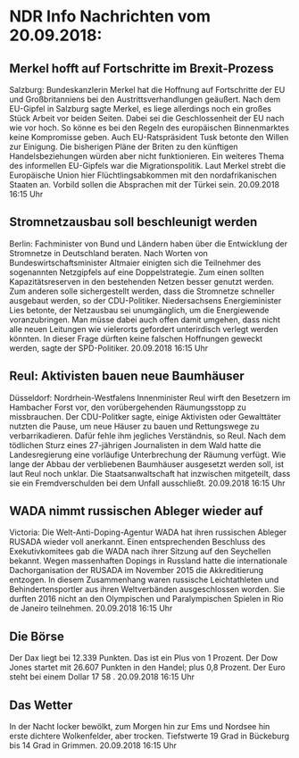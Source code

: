 # NDR Info Nachrichten vom 20.09.2018:


## Merkel hofft auf Fortschritte im Brexit-Prozess
Salzburg:	Bundeskanzlerin Merkel hat die Hoffnung auf Fortschritte der EU und Großbritanniens bei den Austrittsverhandlungen geäußert. Nach dem EU-Gipfel in Salzburg sagte Merkel, es liege allerdings noch ein großes Stück Arbeit vor beiden Seiten. Dabei sei die Geschlossenheit der EU nach wie vor hoch. So könne es bei den Regeln des europäischen Binnenmarktes keine Kompromisse geben. Auch EU-Ratspräsident Tusk betonte den Willen zur Einigung. Die bisherigen Pläne der Briten zu den künftigen Handelsbeziehungen würden aber nicht funktionieren. Ein weiteres Thema des informellen EU-Gipfels war die Migrationspolitik. Laut Merkel strebt die Europäische Union hier Flüchtlingsabkommen mit den nordafrikanischen Staaten an. Vorbild sollen die Absprachen mit der Türkei sein. 20.09.2018 16:15 Uhr 

## Stromnetzausbau soll beschleunigt werden
Berlin:	Fachminister von Bund und Ländern haben über die Entwicklung der Stromnetze in Deutschland beraten. Nach Worten von Bundeswirtschaftsminister Altmaier einigten sich die Teilnehmer des sogenannten Netzgipfels auf eine Doppelstrategie. Zum einen sollten Kapazitätsreserven in den bestehenden Netzen besser genutzt werden. Zum anderen solle sichergestellt werden, dass die Stromnetze schneller ausgebaut werden, so der CDU-Politiker. Niedersachsens Energieminister Lies betonte, der Netzausbau sei unumgänglich, um die Energiewende voranzubringen. Man müsse dabei auch offen damit umgehen, dass nicht alle neuen Leitungen wie vielerorts gefordert unterirdisch verlegt werden könnten. In dieser Frage dürften keine falschen Hoffnungen geweckt werden, sagte der SPD-Politiker. 20.09.2018 16:15 Uhr 

## Reul: Aktivisten bauen neue Baumhäuser
Düsseldorf:	Nordrhein-Westfalens Innenminister Reul wirft den Besetzern im Hambacher Forst vor, den vorübergehenden Räumungsstopp zu missbrauchen. Der CDU-Politker sagte, einige Aktivisten oder Gewalttäter nutzten die Pause, um neue Häuser zu bauen und Rettungswege zu verbarrikadieren. Dafür fehle ihm jegliches Verständnis, so Reul. Nach dem tödlichen Sturz eines 27-jährigen Journalisten in dem Wald hatte die Landesregierung eine vorläufige Unterbrechung der Räumung verfügt. Wie lange der Abbau der verbliebenen Baumhäuser ausgesetzt werden soll, ist laut Reul noch unklar. Die Staatsanwaltschaft hat inzwischen mitgeteilt, dass sie ein Fremdverschulden bei dem Unfall ausschließt. 20.09.2018 16:15 Uhr 

## WADA nimmt russischen Ableger wieder auf
Victoria: 	Die Welt-Anti-Doping-Agentur WADA hat ihren russischen Ableger RUSADA wieder voll anerkannt. Einen entsprechenden Beschluss des Exekutivkomitees gab die WADA nach ihrer Sitzung auf den Seychellen bekannt. Wegen massenhaften Dopings in Russland hatte die internationale Dachorganisation der RUSADA im November 2015 die Akkreditierung entzogen. In diesem Zusammenhang waren russische Leichtathleten und Behindertensportler aus ihren Weltverbänden ausgeschlossen worden. Sie durften 2016 nicht an den Olympischen und Paralympischen Spielen in Rio de Janeiro teilnehmen. 20.09.2018 16:15 Uhr 

## Die Börse
Der Dax liegt bei  12.339  Punkten. Das ist ein Plus von  1  Prozent. Der Dow Jones startet mit  26.607  Punkten in den Handel; plus  0,8  Prozent. Der Euro steht bei einem Dollar  17 58 . 20.09.2018 16:15 Uhr 

## Das Wetter
In der Nacht locker bewölkt, zum Morgen hin zur Ems und Nordsee hin erste dichtere Wolkenfelder, aber trocken. Tiefstwerte 19 Grad in Bückeburg bis 14 Grad in Grimmen. 20.09.2018 16:15 Uhr 
